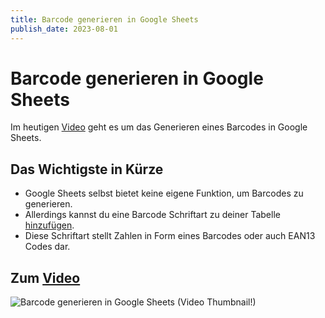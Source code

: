```yaml
---
title: Barcode generieren in Google Sheets
publish_date: 2023-08-01
---
```


# Barcode generieren in Google Sheets

Im heutigen [Video](https://youtu.be/sPheD3iD6bs) geht es um das Generieren eines Barcodes in Google Sheets. 

## Das Wichtigste in Kürze

- Google Sheets selbst bietet keine eigene Funktion, um Barcodes zu generieren.
- Allerdings kannst du eine Barcode Schriftart zu deiner Tabelle [hinzufügen](https://youtu.be/jiF76W4h57o).
- Diese Schriftart stellt Zahlen in Form eines Barcodes oder auch EAN13 Codes dar.

## Zum [Video](https://youtu.be/sPheD3iD6bs)

![Barcode generieren in Google Sheets (Video Thumbnail!)](../thumbnails/Fertig488.jpg "Barcode generieren in Google Sheets (Video Thumbnail!)")